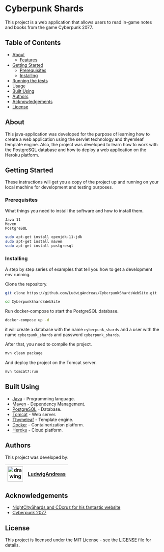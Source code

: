 # Cyberpunk Shards

This project is a web application that allows users to read in-game notes and books from the game Cyberpunk 2077.

## Table of Contents

- [About](#about)
   - [Features](#features)
- [Getting Started](#getting-started)
   - [Prerequisites](#prerequisites)
   - [Installing](#installing)
- [Running the tests](#running-the-tests)
- [Usage](#usage)
- [Built Using](#built-using)
- [Authors](#authors)
- [Acknowledgements](#acknowledgements)
- [License](#license)

## About

This java-application was developed for the purpose of learning how to create a web application using the servlet technology and thyemleaf template engine. Also, the project was developed to learn how to work with the PostgreSQL database and how to deploy a web application on the Heroku platform.

## Getting Started

These instructions will get you a copy of the project up and running on your local machine for development and testing purposes.

### Prerequisites

What things you need to install the software and how to install them.

```text
Java 11
Maven
PostgreSQL
```

```bash
sudo apt-get install openjdk-11-jdk
sudo apt-get install maven
sudo apt-get install postgresql
```

### Installing

A step by step series of examples that tell you how to get a development env running.

Clone the repository.

```bash
git clone https://github.com/LudwigAndreas/CyberpunkShardsWebSite.git

cd CyberpunkShardsWebSite
```

Run docker-compose to start the PostgreSQL database.

```bash
docker-compose up -d
```

it will create a database with the name `cyberpunk_shards` and a user with the name `cyberpunk_shards` and password `cyberpunk_shards`.

After that, you need to compile the project.

```bash
mvn clean package
```

And deploy the project on the Tomcat server.

```bash
mvn tomcat7:run
```

## Built Using

- [Java](https://www.java.com/) - Programming language.
- [Maven](https://maven.apache.org/) - Dependency Management.
- [PostgreSQL](https://www.postgresql.org/) - Database.
- [Tomcat](http://tomcat.apache.org/) - Web server.
- [Thymeleaf](https://www.thymeleaf.org/) - Template engine.
- [Docker](https://www.docker.com/) - Containerization platform.
- [Heroku](https://www.heroku.com/) - Cloud platform.

## Authors

This project was developed by:

| <img src="https://avatars.githubusercontent.com/u/88089961?v=4" alt="drawing" width="50"/> |[LudwigAndreas](https://github.com/LudwigAndreas)|
| --- | --- |

## Acknowledgements

- [NightCityShards and CDcruz for his fantastic website](https://nightcityshards.net/)
- [Cyberpunk 2077](https://www.cyberpunk.net/)

## License

This project is licensed under the MIT License - see the [LICENSE](LICENSE) file for details.

